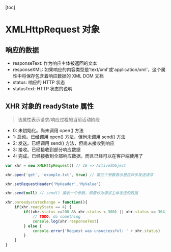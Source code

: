 [toc]

# XMLHttpRequest 对象

## 响应的数据

- responseText: 作为响应主体被返回的文本
- responseXML: 如果响应的内容类型是'text/xml'或'application/xml'，这个属性中将保存包含着响应数据的 XML DOM 文档
- status: 响应的 HTTP 状态
- statusText: HTTP 状态的说明

## XHR 对象的 readyState 属性

> 该属性表示请求/响应过程的当前活动阶段

- 0: 未初始化。尚未调用 open() 方法
- 1: 启动。已经调用 open() 方法，但尚未调用 send() 方法
- 2: 发送。已经调用 send() 方法，但尚未接收到响应
- 3: 接收。已经接收到部分响应数据
- 4: 完成。已经接收到全部响应数据。而且已经可以在客户端使用了

```JavaScript
var xhr = new XMLHttpRequest() // IE => ActiveXObject

xhr.open('get', 'example.txt', true) // 第三个参数表示是否异步发送请求

xhr.setRequestHeader('MyHeader','MyValue')

xhr.send(null) // send() 接收一个参数，即要作为请求主体发送的数据

xhr.onreadystatechange = function(){
    if(xhr.readyState == 4) {
        if((xhr.status >=200 && xhr.status < 300) || xhr.status == 304) {
            // TODO: do something
            console.log(xhr.responseText)
        } else {
            console.error('Request was unsuccessful: ' + xhr.status)
        }
    }
}

```
